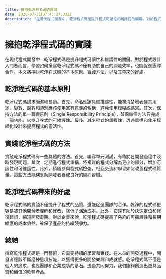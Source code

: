 ```yaml
---
title: 擁抱乾淨程式碼的實踐
date: 2025-07-31T07:43:27.332Z
description: "在現代程式開發中，乾淨程式碼是提升程式可讀性和維護性的關鍵。對於程式設計入門者而言，學習如何撰寫乾淨程式碼不僅有助於自己的開發效率，也能促進團隊合作。本文將探討乾淨程式碼的基本原則、實踐方法，以及其帶來的好處。"
---
```


# 擁抱乾淨程式碼的實踐

在現代程式開發中，乾淨程式碼是提升程式可讀性和維護性的關鍵。對於程式設計入門者而言，學習如何撰寫乾淨程式碼不僅有助於自己的開發效率，也能促進團隊合作。本文將探討乾淨程式碼的基本原則、實踐方法，以及其帶來的好處。

## 乾淨程式碼的基本原則

乾淨程式碼講求簡潔和易讀。首先，命名應該具備描述性，能夠清楚地表達其用途。變數、函數和類別應該使用富有意義的名稱，避免使用模糊或縮寫。其次，保持方法的單一職責原則（Single Responsibility Principle），確保每個方法只完成一個功能，以提升程式的可維護性。最後，減少程式的重複性，透過重構和使用模組化設計來提高程式的靈活性。

## 實踐乾淨程式碼的方法

實踐乾淨程式碼有一些具體的方法。首先，編寫單元測試，有助於在開發過程中及時發現問題。其次，定期進行程式重構，將複雜的程式分解為更小的部分，增加可讀性和可維護性。此外，積極參與程式碼檢查，相互交流和學習如何改善程式碼質量。這些方法能夠幫助開發者養成良好的編程習慣。

## 乾淨程式碼帶來的好處

乾淨程式碼的實踐不僅提升了程式的品質，還能促進團隊的合作。乾淨的程式碼更容易被其他開發者理解和修改，降低了溝通成本。此外，它還有助於快速定位和修復錯誤，縮短開發周期。對於企業來說，乾淨程式碼提高了系統的可擴展性和長期維護的成本效益，確保了產品的持續競爭力。

## 總結

撰寫乾淨程式碼是一門藝術，它需要持續的學習和實踐。在未來的開發過程中，開發者應該不斷磨練這項技能，以獲得更多的開發樂趣和成就感。乾淨程式碼不僅是個人的追求，也是團隊和企業成功的基石。透過共同努力，我們能夠創造出更具品質和價值的軟體產品。